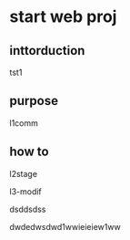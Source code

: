 # start web proj

## inttorduction
tst1
## purpose
l1comm
## how to
l2stage


l3-modif


dsddsdss

dwdedwsdwd1wwieieiew1ww
